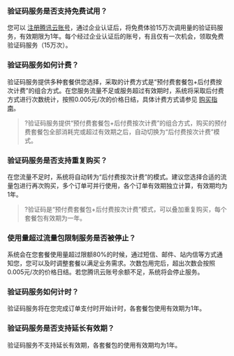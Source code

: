 ### 验证码服务是否支持免费试用？
您可以 [注册腾讯云账号](https://cloud.tencent.com/document/product/378/17985)，通过企业认证后，将免费体验15万次调用量的验证码服务，有效期限为1年。每个经过企业认证后的账号，有且仅有一次机会，领取免费验证码服务（15万次）。

### 验证码服务如何计费？
验证码服务提供多种套餐供您选择，采取的计费方式是“预付费套餐包+后付费按次计费”的组合方式。在您服务流量不足或服务超过有效期时，系统将采取后付费方式进行次数统计，按照0.005元/次的价格日结，具体计费方式请参见 [购买指南](https://cloud.tencent.com/document/product/1110/36337)。
>?验证码服务提供“预付费套餐包+后付费按次计费”的组合方式，购买的预付费套餐包全部消耗完或超过有效期之后，自动切换为“后付费按次计费”模式。

### 验证码服务是否支持重复购买？
在您流量不足时，系统将自动转为“后付费按次计费”的模式。建议您选择合适的流量包进行再次购买，多个订单可并行使用，各个订单有效期独立计算，有效期均为1年。
>?验证码是“预付费套餐包+后付费按次计费”模式，可以叠加重复购买，每个套餐包有效期为一年。

### 使用量超过流量包限制服务是否被停止？
系统会在您套餐使用量超过限额80%的时候，通过短信、邮件、站内信等方式通知您，您可以及时调整套餐以满足业务需求。次数包用完后，超出次数会按照 0.005元/次的价格日结。若您腾讯云账号余额不足，系统将会停止服务。

### 验证码服务如何计时？
验证码服务将在您完成订单支付时开始计时，各套餐包使用有效期为1年。

### 验证码服务是否支持延长有效期？
验证码服务不支持延长有效期，各套餐包的使用有效期均为1年。

